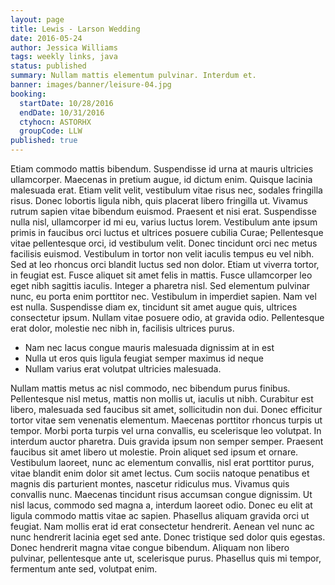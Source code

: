 ```yaml
---
layout: page
title: Lewis - Larson Wedding
date: 2016-05-24
author: Jessica Williams
tags: weekly links, java
status: published
summary: Nullam mattis elementum pulvinar. Interdum et.
banner: images/banner/leisure-04.jpg
booking:
  startDate: 10/28/2016
  endDate: 10/31/2016
  ctyhocn: ASTORHX
  groupCode: LLW
published: true
---
```

Etiam commodo mattis bibendum. Suspendisse id urna at mauris ultricies ullamcorper. Maecenas in pretium augue, id dictum enim. Quisque lacinia malesuada erat. Etiam velit velit, vestibulum vitae risus nec, sodales fringilla risus. Donec lobortis ligula nibh, quis placerat libero fringilla ut. Vivamus rutrum sapien vitae bibendum euismod. Praesent et nisi erat. Suspendisse nulla nisl, ullamcorper id mi eu, varius luctus lorem. Vestibulum ante ipsum primis in faucibus orci luctus et ultrices posuere cubilia Curae; Pellentesque vitae pellentesque orci, id vestibulum velit. Donec tincidunt orci nec metus facilisis euismod. Vestibulum in tortor non velit iaculis tempus eu vel nibh. Sed at leo rhoncus orci blandit luctus sed non dolor. Etiam ut viverra tortor, in feugiat est. Fusce aliquet sit amet felis in mattis.
Fusce ullamcorper leo eget nibh sagittis iaculis. Integer a pharetra nisl. Sed elementum pulvinar nunc, eu porta enim porttitor nec. Vestibulum in imperdiet sapien. Nam vel est nulla. Suspendisse diam ex, tincidunt sit amet augue quis, ultrices consectetur ipsum. Nullam vitae posuere odio, at gravida odio. Pellentesque erat dolor, molestie nec nibh in, facilisis ultrices purus.

* Nam nec lacus congue mauris malesuada dignissim at in est
* Nulla ut eros quis ligula feugiat semper maximus id neque
* Nullam varius erat volutpat ultricies malesuada.

Nullam mattis metus ac nisl commodo, nec bibendum purus finibus. Pellentesque nisl metus, mattis non mollis ut, iaculis ut nibh. Curabitur est libero, malesuada sed faucibus sit amet, sollicitudin non dui. Donec efficitur tortor vitae sem venenatis elementum. Maecenas porttitor rhoncus turpis ut tempor. Morbi porta turpis vel urna convallis, eu scelerisque leo volutpat. In interdum auctor pharetra. Duis gravida ipsum non semper semper. Praesent faucibus sit amet libero ut molestie. Proin aliquet sed ipsum et ornare.
Vestibulum laoreet, nunc ac elementum convallis, nisl erat porttitor purus, vitae blandit enim dolor sit amet lectus. Cum sociis natoque penatibus et magnis dis parturient montes, nascetur ridiculus mus. Vivamus quis convallis nunc. Maecenas tincidunt risus accumsan congue dignissim. Ut nisl lacus, commodo sed magna a, interdum laoreet odio. Donec eu elit at ligula commodo mattis vitae ac sapien. Phasellus aliquam gravida orci ut feugiat. Nam mollis erat id erat consectetur hendrerit. Aenean vel nunc ac nunc hendrerit lacinia eget sed ante. Donec tristique sed dolor quis egestas. Donec hendrerit magna vitae congue bibendum. Aliquam non libero pulvinar, pellentesque ante ut, scelerisque purus. Phasellus quis mi tempor, fermentum ante sed, volutpat enim.
